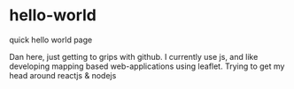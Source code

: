# hello-world
quick hello world page

Dan here, just getting to grips with github. I currently use js, and like developing mapping based web-applications using leaflet.
Trying to get my head around reactjs & nodejs
